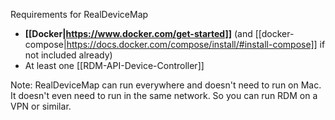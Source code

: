 Requirements for RealDeviceMap
- **[[Docker|https://www.docker.com/get-started]]** (and [[docker-compose|https://docs.docker.com/compose/install/#install-compose]] if not included already)
- At least one [[RDM-API-Device-Controller]]

Note: 
RealDeviceMap can run everywhere and doesn't need to run on Mac. It doesn't even need to run in the same network. So you can run RDM on a VPN or similar.